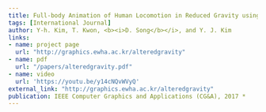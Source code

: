 ```yaml
---
title: Full-body Animation of Human Locomotion in Reduced Gravity using Physics-based Control
tags: [International Journal]
author: Y-h. Kim, T. Kwon, <b><i>D. Song</b></i>, and Y. J. Kim
links:
- name: project page
  url: "http://graphics.ewha.ac.kr/alteredgravity"
- name: pdf
  url: "/papers/alteredgravity.pdf"
- name: video
  url: 'https://youtu.be/y14cNQvWVyQ'
external_link: "http://graphics.ewha.ac.kr/alteredgravity"
publication: IEEE Computer Graphics and Applications (CG&A), 2017 *
---
```

